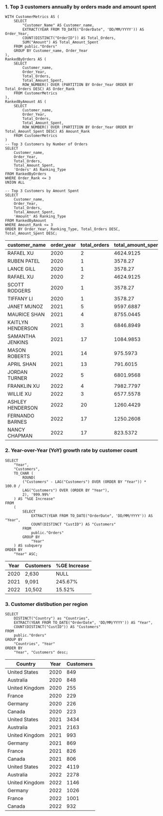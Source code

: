### 1. Top 3 customers annually by orders made and amount spent
```TSQL
WITH CustomerMetrics AS (
    SELECT 
        "Customer_Name" AS Customer_name,
        EXTRACT(YEAR FROM TO_DATE("OrderDate", 'DD/MM/YYYY')) AS Order_Year,
        COUNT(DISTINCT("OrderID")) AS Total_Orders,
        SUM("Amount") AS Total_Amount_Spent
    FROM public."Orders"
    GROUP BY Customer_name, Order_Year
),
RankedByOrders AS (
    SELECT 
        Customer_name,
        Order_Year,
        Total_Orders,
        Total_Amount_Spent,
        ROW_NUMBER() OVER (PARTITION BY Order_Year ORDER BY Total_Orders DESC) AS Order_Rank
    FROM CustomerMetrics
),
RankedByAmount AS (
    SELECT 
        Customer_name,
        Order_Year,
        Total_Orders,
        Total_Amount_Spent,
        ROW_NUMBER() OVER (PARTITION BY Order_Year ORDER BY Total_Amount_Spent DESC) AS Amount_Rank
    FROM CustomerMetrics
)
-- Top 3 Customers by Number of Orders
SELECT 
    Customer_name,
    Order_Year,
    Total_Orders,
    Total_Amount_Spent,
    'Orders' AS Ranking_Type
FROM RankedByOrders
WHERE Order_Rank <= 3
UNION ALL

-- Top 3 Customers by Amount Spent
SELECT 
    Customer_name,
    Order_Year,
    Total_Orders,
    Total_Amount_Spent,
    'Amount' AS Ranking_Type
FROM RankedByAmount
WHERE Amount_Rank <= 3
ORDER BY Order_Year, Ranking_Type, Total_Orders DESC, Total_Amount_Spent DESC;
```
| customer_name              | order_year | total_orders | total_amount_spent      | ranking_type  |
|--------------------|------|-------|-------------|--------|
| RAFAEL XU          | 2020 | 2     | 4624.9125   | Amount |
| RUBEN PATEL        | 2020 | 1     | 3578.27     | Amount |
| LANCE GILL          | 2020 | 1     | 3578.27     | Amount |
| RAFAEL XU          | 2020 | 2     | 4624.9125   | Orders |
| SCOTT RODGERS      | 2020 | 1     | 3578.27     | Orders |
| TIFFANY LI         | 2020 | 1     | 3578.27     | Orders |
| JANET MUNOZ        | 2021 | 5     | 9597.6887   | Amount |
| MAURICE SHAN       | 2021 | 4     | 8755.0445   | Amount |
| KAITLYN HENDERSON  | 2021 | 3     | 6846.8949   | Amount |
| SAMANTHA JENKINS   | 2021 | 17    | 1084.9853   | Orders |
| MASON ROBERTS      | 2021 | 14    | 975.5973    | Orders |
| APRIL SHAN         | 2021 | 13    | 791.6015    | Orders |
| JORDAN TURNER      | 2022 | 5     | 6801.9568   | Amount |
| FRANKLIN XU        | 2022 | 4     | 7982.7797   | Amount |
| WILLIE XU          | 2022 | 3     | 6577.5578   | Amount |
| ASHLEY HENDERSON   | 2022 | 20    | 1260.4429   | Orders |
| FERNANDO BARNES    | 2022 | 17    | 1250.2608   | Orders |
| NANCY CHAPMAN      | 2022 | 17    | 823.5372    | Orders |


### 2. Year-over-Year (YoY) growth rate by customer count
```TSQL
SELECT
    "Year",
    "Customers",
    TO_CHAR (
    	ROUND(
        ("Customers" - LAG("Customers") OVER (ORDER BY "Year")) * 100.0 /
        LAG("Customers") OVER (ORDER BY "Year"),
        2), '999.99%'
    ) AS "%GE Increase"
FROM
    (
        SELECT
            EXTRACT(YEAR FROM TO_DATE("OrderDate", 'DD/MM/YYYY')) AS "Year",
            COUNT(DISTINCT "CustID") AS "Customers"
        FROM
            public."Orders"
        GROUP BY
            "Year"
    ) AS subquery
ORDER BY
    "Year" ASC;
```

| Year | Customers | %GE Increase|
|------|-----------|---------------------|
| 2020 | 2,630     | NULL                |
| 2021 | 9,091     | 245.67%             |
| 2022 | 10,502    | 15.52%              |


### 3. Customer distibution per region
```TSQL
SELECT
	DISTINCT("Country") as "Countries",
	EXTRACT(YEAR FROM TO_DATE("OrderDate", 'DD/MM/YYYY')) AS "Year",
	COUNT(DISTINCT("CustID")) AS "Customers"
FROM 
	public."Orders"
GROUP BY
	"Countries", "Year"
ORDER BY 
	"Year", "Customers" desc;
```
| Country         | Year | Customers |
|-----------------|------|-----------|
| United States   | 2020 | 849       |
| Australia       | 2020 | 848       |
| United Kingdom  | 2020 | 255       |
| France          | 2020 | 229       |
| Germany         | 2020 | 226       |
| Canada          | 2020 | 223       |
| United States   | 2021 | 3434      |
| Australia       | 2021 | 2163      |
| United Kingdom  | 2021 | 993       |
| Germany         | 2021 | 869       |
| France          | 2021 | 826       |
| Canada          | 2021 | 806       |
| United States   | 2022 | 4119      |
| Australia       | 2022 | 2278      |
| United Kingdom  | 2022 | 1146      |
| Germany         | 2022 | 1026      |
| France          | 2022 | 1001      |
| Canada          | 2022 | 932       |




